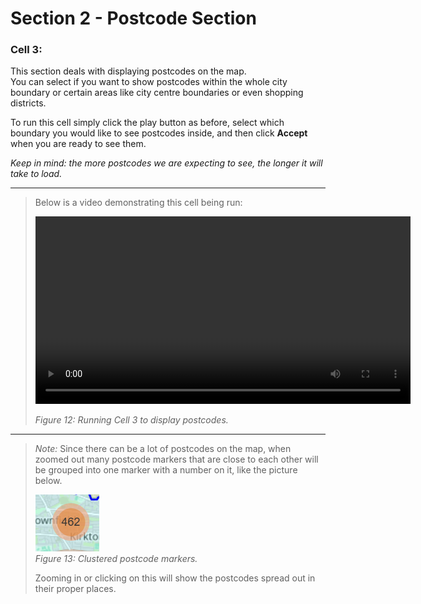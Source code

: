 # Section 2 - Postcode Section

### Cell 3:  
This section deals with displaying postcodes on the map.  
You can select if you want to show postcodes within the whole city boundary or certain areas like city centre boundaries or even shopping districts.

To run this cell simply click the play button as before, select which boundary you would like to see postcodes inside, and then click **Accept** when you are ready to see them.  

*Keep in mind: the more postcodes we are expecting to see, the longer it will take to load.*

---

>Below is a video demonstrating this cell being run:  
>
><video src="Assets/vids/Running_Cell_Demo.mp4" controls width="600">
>  Your browser does not support the video tag.
></video>  
>
>*Figure 12: Running Cell 3 to display postcodes.*

---

>*Note:* Since there can be a lot of postcodes on the map, when zoomed out many postcode markers that are close to each other will be grouped into one marker with a number on it, like the picture below.
>
>![Grouped Postcodes](Assets/pics/S2_ClusterIcon.png)  
>*Figure 13: Clustered postcode markers.*
>
>Zooming in or clicking on this will show the postcodes spread out in their proper places.
